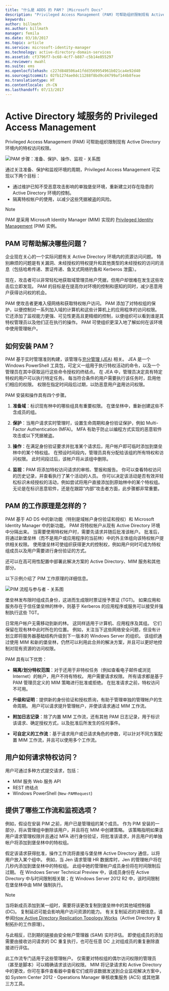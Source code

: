 ```yaml
---
title: "什么是 ADDS 的 PAM？ |Microsoft Docs"
description: "Privileged Access Management (PAM) 可帮助组织限制现有 Active Directory 环境内的特权访问权限。"
keywords: 
author: billmath
ms.author: billmath
manager: femila
ms.date: 03/10/2017
ms.topic: article
ms.service: microsoft-identity-manager
ms.technology: active-directory-domain-services
ms.assetid: cf3796f7-bc68-4cf7-b887-c5b14e855297
ms.reviewer: mwahl
ms.suite: ems
ms.openlocfilehash: c227d848506a41fdd3569954961b021ca4e92d40
ms.sourcegitcommit: 02fb1274ae0dc11288f8bd9cd4799af144b8feae
ms.translationtype: HT
ms.contentlocale: zh-CN
ms.lasthandoff: 07/13/2017
---
```

# Active Directory 域服务的 Privileged Access Management
<a id="privileged-access-management-for-active-directory-domain-services" class="xliff"></a>
Privileged Access Management (PAM) 可帮助组织限制现有 Active Directory 环境内的特权访问权限。

![PAM 步骤：准备、保护、操作、监视 - 关系图](media/MIM_PIM_SetupProcess.png)

通过关注准备、保护和监视环境的周期，Privileged Access Management 可实现以下两个目标：

- 通过维护已知不受恶意攻击影响的单独堡垒环境，重新建立对存在隐患的 Active Directory 环境的控制。  
- 隔离特权帐户的使用，以减少这些凭据被盗的风险。

> [!NOTE]
> PAM 是采用 Microsoft Identity Manager (MIM) 实现的 [Privileged Identity Management](https://azure.microsoft.com/documentation/articles/active-directory-privileged-identity-management-configure/) (PIM) 实例。

## PAM 可帮助解决哪些问题？
<a id="what-problems-does-pam-help-solve" class="xliff"></a>
企业现在关心的一个实际问题有关 Active Directory 环境内的资源访问问题。 特别麻烦的问题是有关漏洞、未经授权的特权提升和其他类型的未经授权的访问的消息（包括哈希传递、票证传递、鱼叉式网络钓鱼和 Kerberos 泄露）。

现在，攻击者可以非常轻松地获取域管理员帐户凭据，但用户却很难在发生这些攻击后立即发现。 PAM 的目标是在提高你对环境的控制和感知的同时，减少恶意用户获得访问权的机会。

PAM 使攻击者更难入侵网络和获取特权帐户访问。 PAM 添加了对特权组的保护，以便控制对一系列加入域的计算机和这些计算机上的应用程序的访问权限。 它还添加了监视能力更强、可见性更高且更精细的控制，以便组织可以看到谁是其特权管理员以及他们正在执行的操作。 PAM 可使组织更深入地了解如何在该环境中使用管理帐户。

## 如何安装 PAM？
<a id="how-is-pam-set-up" class="xliff"></a>
PAM 基于实时管理准则构建，该管理与[充分管理 (JEA)](http://channel9.msdn.com/Events/TechEd/NorthAmerica/2014/DCIM-B362) 相关。 JEA 是一个 Windows PowerShell 工具包，可定义一组用于执行特权活动的命令，以及一个管理员在其中获取运行这些命令授权的终结点。 在 JEA 中，管理员决定具有特定特权的用户可以执行特定任务。 每当符合条件的用户需要执行该任务时，启用他们相应的权限。 权限在指定时间段后过期，以防恶意用户盗用访问权限。

PAM 安装和操作具有四个步骤。


1.  **准备域**：标识现有林中的哪些组具有重要权限。 在堡垒林中，重新创建这些不含成员的组。

2.  **保护**：当用户请求实时管理时，设置生命周期和身份验证保护，例如 Multi-Factor Authentication (MFA)。 MFA 有助于防止以编程方式实现的恶意软件攻击或以下凭据被盗。

3.  **操作**：在满足身份验证要求并批准某个请求后，用户帐户即可临时添加到堡垒林中的某个特权组。 在预设时间段内，管理员具有分配给该组的所有特权和访问权限。 此时间段过后，该帐户将从该组中删除。

4.  **监视**：PAM 将添加特权访问请求的审核、警报和报告。 你可以查看特权访问的历史记录，并查看执行了某个活动的人员。 你可以决定该活动是否有效并轻松标识未经授权的活动，例如尝试将用户直接添加到原始林中的某个特权组。 无论是在标识恶意软件，还是在跟踪“内部”攻击者方面，此步骤都非常重要。

## PAM 的工作原理是怎样的？
<a id="how-does-pam-work" class="xliff"></a>
PAM 基于 AD DS 中的新功能（特别是域帐户身份验证和授权）和 Microsoft Identity Manager 中的新功能。 PAM 将特权帐户从现有 Active Directory 环境中分隔出来。 当需要使用特权帐户时，需要先请求并随后批准该帐户。 批准后，将通过新堡垒林（而不是用户或应用程序的当前林）中的外主体组向该特权帐户提供相关权限。 使用堡垒林可使组织获得更大的控制权，例如用户何时可成为特权组成员以及用户需要进行身份验证的方式。

还可以在高可用性配置中部署此解决方案的 Active Directory、MIM 服务和其他部分。

以下示例介绍了 PIM 工作原理的详细信息。

![PIM 流程与参与者 - 关系图](media/MIM_PIM_howitworks.png)

堡垒林发布限时组成员身份，这进而生成限时票证授予票证 (TGT)。 如果应用和服务存在于信任堡垒林的林中，则基于 Kerberos 的应用程序或服务可以接受并强制执行这些 TGT。

日常用户帐户无需移动到新的林。 这同样适用于计算机、应用程序及其组。 它们保留在现有林中此时所在的位置。 例如，关注当下这些网络安全问题，但没有计划立即将服务器基础结构升级到下一版本的 Windows Server 的组织。 该组织通过使用 MIM 和新的堡垒林，仍然可以利用此合并的解决方案，并且可以更好地控制对现有资源的访问权限。

PAM 具有以下优势：

-   **隔离/划分特权范围**：对于还用于非特权任务（例如查看电子邮件或浏览 Internet）的帐户，用户不持有特权。 用户需要请求权限。 所有请求都是基于 PAM 管理员定义的 MIM 策略进行批准或拒绝。 在批准请求之前，特权访问不可用。

-   **升级和证明**：提供新的身份验证和授权质询，有助于管理单独的管理帐户的生命周期。 用户可以请求提升管理帐户，并使该请求通过 MIM 工作流。

-   **附加日志记录**：除了内置 MIM 工作流，还有其他 PAM 日志记录，用于标识该请求、确定授权方式，以及批准后所发生的任何事件。

-   **可自定义的工作流**：基于请求用户或已请求角色的参数，可以针对不同方案配置 MIM 工作流，并且可以使用多个工作流。

## 用户如何请求特权访问？
<a id="how-do-users-request-privileged-access" class="xliff"></a>
用户可通过多种方式提交请求，包括：  
- MIM 服务 Web 服务 API  
- REST 终结点  
- Windows PowerShell (`New-PAMRequest`)

## 提供了哪些工作流和监视选项？
<a id="what-workflows-and-monitoring-options-are-available" class="xliff"></a>
例如，假设在安装 PIM 之前，用户已是管理组的某个成员。 作为 PIM 安装的一部分，将从管理组中删除该用户，并且将在 MIM 中创建策略。 该策略指明如果该用户请求管理权限并且通过 MFA 进行身份验证，将批准该请求，并且用户的单独帐户将添加到堡垒林中的特权组。

假定该请求获得批准，操作工作流将直接与堡垒林 Active Directory 通信，以将用户放入某个组中。 例如，当 Jen 请求管理 HR 数据库时，Jen 的管理帐户将在几秒内添加到堡垒林中的特权组。 此组中她的管理帐户成员身份将在时间限制后过期。 在 Windows Server Technical Preview 中，该成员身份在 Active Directory 中与时间限制相关联；在 Windows Server 2012 R2 中，该时间限制在堡垒林中由 MIM 强制执行。

> [!NOTE]
> 当将新成员添加到某一组时，需要将该更改复制到堡垒林中的其他域控制器 (DC)。 复制延迟可能会影响用户访问资源的能力。 有关复制延迟的详细信息，请参阅[How Active Directory Replication Topology Works](https://technet.microsoft.com/library/cc755994.aspx)（Active Directory 复制拓扑的工作原理）。
>
> 与此相反，已到期的链接由安全帐户管理器 (SAM) 实时评估。 即使组成员的添加需要由接收访问请求的 DC 重复执行，也可在任意 DC 上对组成员的重复删除直接进行评估。

此工作流专门适用于这些管理帐户。 仅需要对特权组的偶尔访问权限的管理员（甚至是脚本）可以精确请求该访问权限。 MIM 将记录请求和 Active Directory 中的更改，你可在事件查看器中查看它们或将该数据发送到企业监视解决方案中，如 System Center 2012 - Operations Manager 审核收集服务 (ACS) 或其他第三方工具。
